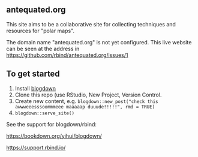 
## antequated.org

This site aims to be a collaborative site for collecting techniques and resources for "polar maps". 

The domain name "antequated.org" is not yet configured. This live website can be seen at the address in https://github.com/rbind/antequated.org/issues/1

## To get started

1. Install [blogdown](https://github.com/rstudio/blogdown)
2. Clone this repo (use RStudio, New Project, Version Control. 
3. Create new content, e.g. `blogdown::new_post("check this awwweeesssoommmeee maaaaap duuude!!!!!", rmd = TRUE)`
4. `blogdown::serve_site()`

See the support for blogdown/rbind: 

https://bookdown.org/yihui/blogdown/

https://support.rbind.io/
